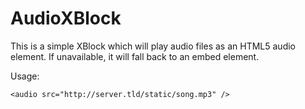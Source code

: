 AudioXBlock
===========

This is a simple XBlock which will play audio files as an HTML5 audio
element. If unavailable, it will fall back to an embed element.

Usage: 

    <audio src="http://server.tld/static/song.mp3" />
